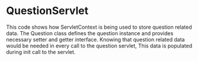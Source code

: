 # QuestionServlet
This code shows how ServletContext is being used to store question related data. The Question class defines the question instance and provides necessary setter and getter interface. Knowing that question related data would be needed in every call to the question servlet, This data is populated during init call to the servlet. 
